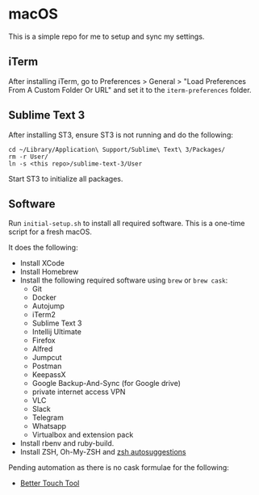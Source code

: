 # macOS

This is a simple repo for me to setup and sync my settings.

## iTerm

After installing iTerm, go to Preferences > General > "Load Preferences From A Custom Folder Or URL" and set it to the `iterm-preferences` folder.

## Sublime Text 3

After installing ST3, ensure ST3 is not running and do the following:

```
cd ~/Library/Application\ Support/Sublime\ Text\ 3/Packages/
rm -r User/
ln -s <this repo>/sublime-text-3/User
```

Start ST3 to initialize all packages.

## Software

Run `initial-setup.sh` to install all required software. This is a one-time script for a fresh macOS.

It does the following:
- Install XCode
- Install Homebrew
- Install the following required software using `brew` or `brew cask`:
  - Git
  - Docker
  - Autojump
  - iTerm2
  - Sublime Text 3
  - Intellij Ultimate
  - Firefox
  - Alfred
  - Jumpcut
  - Postman
  - KeepassX
  - Google Backup-And-Sync (for Google drive)
  - private internet access VPN
  - VLC
  - Slack
  - Telegram
  - Whatsapp
  - Virtualbox and extension pack
- Install rbenv and ruby-build.
- Install ZSH, Oh-My-ZSH and [zsh autosuggestions](https://github.com/zsh-users/zsh-autosuggestions)

Pending automation as there is no cask formulae for the following:
- [Better Touch Tool](https://folivora.ai/)

